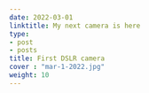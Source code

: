 ```yaml
---
date: 2022-03-01
linktitle: My next camera is here
type:
- post
- posts
title: First DSLR camera
cover : "mar-1-2022.jpg"
weight: 10
---
```

